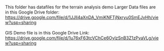 This folder has datafiles for the terrain analysis demo
Larger Data files are in this Google Drive folder:
  https://drive.google.com/file/d/1JJll4aXnDA_VmiKNFTjNxryu0SmEJvHh/view?usp=sharing
<br><br>
GIS Demo file is in this Google Drive Link:
  https://drive.google.com/file/d/1u76xF63tcVChCe6OylzSnB3Z1zPvaVLg/view?usp=sharing

